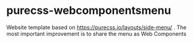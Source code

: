 # purecss-webcomponentsmenu
Website template based on https://purecss.io/layouts/side-menu/ . The most important improvement is to share the menu as Web Components
